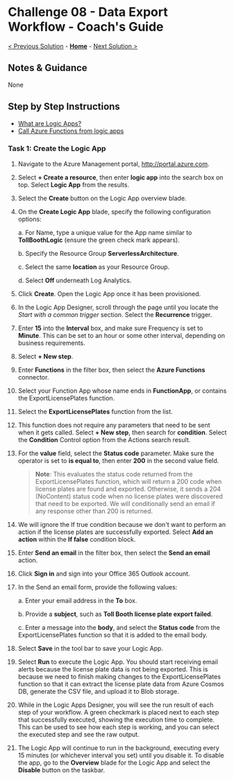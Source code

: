 # Challenge 08 - Data Export Workflow - Coach's Guide

[< Previous Solution](./Solution-07B.md) - **[Home](./README.md)** - [Next Solution >](./Solution-09.md)

## Notes & Guidance

None

## Step by Step Instructions

- [What are Logic Apps?](https://docs.microsoft.com/azure/logic-apps/logic-apps-what-are-logic-apps)
- [Call Azure Functions from logic apps](https://docs.microsoft.com/azure/logic-apps/logic-apps-azure-functions)

### Task 1: Create the Logic App

1.  Navigate to the Azure Management portal, <http://portal.azure.com>.

2.  Select **+ Create a resource**, then enter **logic app** into the search box on top. Select **Logic App** from the results.

3.  Select the **Create** button on the Logic App overview blade.

4.  On the **Create Logic App** blade, specify the following configuration options:

    a. For Name, type a unique value for the App name similar to **TollBoothLogic** (ensure the green check mark appears).

    b. Specify the Resource Group **ServerlessArchitecture**.

    c. Select the same **location** as your Resource Group.

    d. Select **Off** underneath Log Analytics.

5.  Click **Create**. Open the Logic App once it has been provisioned.

6.  In the Logic App Designer, scroll through the page until you locate the _Start with a common trigger_ section. Select the **Recurrence** trigger.

7.  Enter **15** into the **Interval** box, and make sure Frequency is set to **Minute**. This can be set to an hour or some other interval, depending on business requirements.

8.  Select **+ New step**.

9.  Enter **Functions** in the filter box, then select the **Azure Functions** connector.

10. Select your Function App whose name ends in **FunctionApp**, or contains the ExportLicensePlates function.

11. Select the **ExportLicensePlates** function from the list.

12. This function does not require any parameters that need to be sent when it gets called. Select **+ New step**, then search for **condition**. Select the **Condition** Control option from the Actions search result.

13. For the **value** field, select the **Status code** parameter. Make sure the operator is set to **is equal to**, then enter **200** in the second value field.

    > **Note**: This evaluates the status code returned from the ExportLicensePlates function, which will return a 200 code when license plates are found and exported. Otherwise, it sends a 204 (NoContent) status code when no license plates were discovered that need to be exported. We will conditionally send an email if any response other than 200 is returned.

14. We will ignore the If true condition because we don't want to perform an action if the license plates are successfully exported. Select **Add an action** within the **If false** condition block.

15. Enter **Send an email** in the filter box, then select the **Send an email** action.

16. Click **Sign in** and sign into your Office 365 Outlook account.

17. In the Send an email form, provide the following values:

    a. Enter your email address in the **To** box.

    b. Provide a **subject**, such as **Toll Booth license plate export failed**.

    c. Enter a message into the **body**, and select the **Status code** from the ExportLicensePlates function so that it is added to the email body.

18. Select **Save** in the tool bar to save your Logic App.

19. Select **Run** to execute the Logic App. You should start receiving email alerts because the license plate data is not being exported. This is because we need to finish making changes to the ExportLicensePlates function so that it can extract the license plate data from Azure Cosmos DB, generate the CSV file, and upload it to Blob storage.

20. While in the Logic Apps Designer, you will see the run result of each step of your workflow. A green checkmark is placed next to each step that successfully executed, showing the execution time to complete. This can be used to see how each step is working, and you can select the executed step and see the raw output.

21. The Logic App will continue to run in the background, executing every 15 minutes (or whichever interval you set) until you disable it. To disable the app, go to the **Overview** blade for the Logic App and select the **Disable** button on the taskbar.
